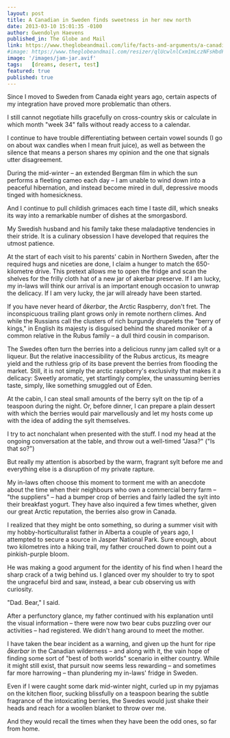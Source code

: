 ```yaml
---
layout: post
title: A Canadian in Sweden finds sweetness in her new north
date: 2013-03-10 15:01:35 -0100
author: Gwendolyn Haevens
published_in: The Globe and Mail
link: https://www.theglobeandmail.com/life/facts-and-arguments/a-canadian-in-sweden-finds-sweetness-in-her-new-north/article9530617/
#image: https://www.theglobeandmail.com/resizer/qlUcwlnlCxm1mLczNFsHbdFK5O4=/1200x0/filters:quality(80)/arc-anglerfish-tgam-prod-tgam.s3.amazonaws.com/public/4G77JA6K6BAVJHPXITPNLI3RKU
image: '/images/jam-jar.avif'
tags:   [dreams, desert, test]
featured: true
published: true
---
```

Since I moved to Sweden from Canada eight years ago, certain aspects of my integration have proved more problematic than others.<!--more-->

I still cannot negotiate hills gracefully on cross-country skis or calculate in which month "week 34" falls without ready access to a calendar.

I continue to have trouble differentiating between certain vowel sounds (I go on about wax candles when I mean fruit juice), as well as between the silence that means a person shares my opinion and the one that signals utter disagreement.

During the mid-winter – an extended Bergman film in which the sun performs a fleeting cameo each day – I am unable to wind down into a peaceful hibernation, and instead become mired in dull, depressive moods tinged with homesickness.

And I continue to pull childish grimaces each time I taste dill, which sneaks its way into a remarkable number of dishes at the smorgasbord.

My Swedish husband and his family take these maladaptive tendencies in their stride. It is a culinary obsession I have developed that requires the utmost patience.

At the start of each visit to his parents' cabin in Northern Sweden, after the required hugs and niceties are done, I claim a hunger to match the 650-kilometre drive. This pretext allows me to open the fridge and scan the shelves for the frilly cloth hat of a new jar of akerbar preserve. If I am lucky, my in-laws will think our arrival is an important enough occasion to unwrap the delicacy. If I am very lucky, the jar will already have been started.

If you have never heard of *åkerbar*, the Arctic Raspberry, don't fret. The inconspicuous trailing plant grows only in remote northern climes. And while the Russians call the clusters of rich burgundy drupelets the "berry of kings," in English its majesty is disguised behind the shared moniker of a common relative in the Rubus family – a dull third cousin in comparison.

The Swedes often turn the berries into a delicious runny jam called sylt or a liqueur. But the relative inaccessibility of the Rubus arcticus, its meagre yield and the ruthless grip of its base prevent the berries from flooding the market. Still, it is not simply the arctic raspberry's exclusivity that makes it a delicacy: Sweetly aromatic, yet startlingly complex, the unassuming berries taste, simply, like something smuggled out of Eden.

At the cabin, I can steal small amounts of the berry sylt on the tip of a teaspoon during the night. Or, before dinner, I can prepare a plain dessert with which the berries would pair marvellously and let my hosts come up with the idea of adding the sylt themselves.

I try to act nonchalant when presented with the stuff. I nod my head at the ongoing conversation at the table, and throw out a well-timed "Jasa?" ("Is that so?")

But really my attention is absorbed by the warm, fragrant sylt before me and everything else is a disruption of my private rapture.

My in-laws often choose this moment to torment me with an anecdote about the time when their neighbours who own a commercial berry farm – "the suppliers" – had a bumper crop of berries and fairly ladled the sylt into their breakfast yogurt. They have also inquired a few times whether, given our great Arctic reputation, the berries also grow in Canada.

I realized that they might be onto something, so during a summer visit with my hobby-horticulturalist father in Alberta a couple of years ago, I attempted to secure a source in Jasper National Park. Sure enough, about two kilometres into a hiking trail, my father crouched down to point out a pinkish-purple bloom.

He was making a good argument for the identity of his find when I heard the sharp crack of a twig behind us. I glanced over my shoulder to try to spot the ungraceful bird and saw, instead, a bear cub observing us with curiosity.

"Dad. Bear," I said.

After a perfunctory glance, my father continued with his explanation until the visual information – there were now two bear cubs puzzling over our activities – had registered. We didn't hang around to meet the mother.

I have taken the bear incident as a warning, and given up the hunt for ripe *åkerbar* in the Canadian wilderness – and along with it, the vain hope of finding some sort of "best of both worlds" scenario in either country. While it might still exist, that pursuit now seems less rewarding – and sometimes far more harrowing – than plundering my in-laws' fridge in Sweden.

Even if I were caught some dark mid-winter night, curled up in my pyjamas on the kitchen floor, sucking blissfully on a teaspoon bearing the subtle fragrance of the intoxicating berries, the Swedes would just shake their heads and reach for a woollen blanket to throw over me.

And they would recall the times when they have been the odd ones, so far from home.
